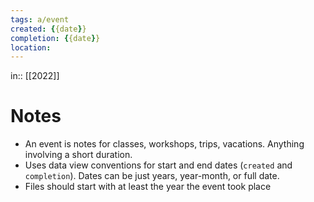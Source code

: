 ```yaml
---
tags: a/event
created: {{date}}
completion: {{date}}
location:
---
```

in:: [[2022]]

# Notes
- An event is notes for classes, workshops, trips, vacations. Anything involving a short duration.
- Uses data view conventions for start and end dates (`created` and `completion`). Dates can be just years, year-month, or full date.
- Files should start with at least the year the event took place
